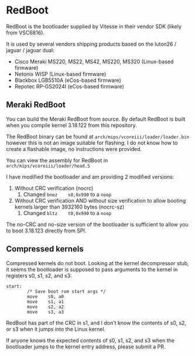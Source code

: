 # RedBoot

RedBoot is the bootloader supplied by Vitesse in their vendor SDK (likely from VSC6816).

It is used by several vendors shipping products based on the luton26 / jaguar / jaguar dual:
- Cisco Meraki MS220, MS22, MS42, MS220, MS320 (Linux-based firmware)
- Netonix WISP (Linux-based firmware)
- Blackbox LGB5510A (eCos-based firmware)
- Repotec RP-GS2024I (eCos-based firmware)

## Meraki RedBoot

You can build the Meraki RedBoot from source. By default RedBoot is built when you compile kernel 3.18.122 from this repository.

The RedBoot binary can be found at `arch/mips/vcoreiii/loader/loader.bin` however this is not an image suitable for flashing. I do not know how to create a flashable image, no instructions were provided.

You can view the assembly for RedBoot in `arch/mips/vcoreiii/loader/head.S`

I have modified the bootloader and am providing 2 modified versions:
1. Without CRC verification (nocrc)
    1. Changed `bnez    s0,0x990` to a `noop`
1. Without CRC verification AND without size verification to allow booting kernels larger than 3932160 bytes (nocrc-sz)
    1. Changed `bltz    t0,0x990` to a `noop`

The no-CRC and no-size version of the bootloader is sufficient to allow you to boot 3.18.123 directly from SPI.

## Compressed kernels

Compressed kernels do not boot. Looking at the kernel decompressor stub, it seems the bootloader is supposed to pass arguments to the kernel in registers s0, s1, s2, and s3:
```
start:
        /* Save boot rom start args */
        move    s0, a0
        move    s1, a1
        move    s2, a2
        move    s3, a3
```

RedBoot has part of the CRC in s1, and I don't know the contents of s0, s2, or s3 when it jumps into the Linux kernel.

If anyone knows the expected contents of s0, s1, s2, and s3 when the bootloader jumps to the kernel entry address, please submit a PR.

